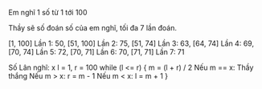 Em nghĩ 1 số từ 1 tới 100

Thầy sẽ số đoán số của em nghĩ, tối đa 7 lần đoán.

[1, 100]
Lần 1: 50, [51, 100]
Lần 2: 75, [51, 74]
Lần 3: 63, [64, 74]
Lần 4: 69, [70, 74]
Lần 5: 72, [70, 71]
Lần 6: 70, [71, 71]
Lần 7: 71

Số Lân nghĩ: x
l = 1, r = 100
while (l <= r) {
    m = (l + r) / 2
    Nếu m == x:
        Thầy thắng
    Nếu m > x:
        r = m - 1
    Nếu m < x:
        l = m + 1
}

